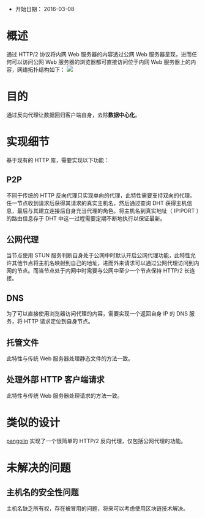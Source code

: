 - 开始日期： 2016-03-08

# 概述

通过 HTTP/2 协议将内网 Web 服务器的内容透过公网 Web 服务器呈现，进而任何可以访问公网 Web 服务器的浏览器都可直接访问位于内网 Web 服务器上的内容，网络拓扑结构如下：
![](http2_reverse_proxy.png)

# 目的

通过反向代理让数据回归客户端自身，去除**数据中心化**。

# 实现细节

基于现有的 HTTP 库，需要实现以下功能：

## P2P
不同于传统的 HTTP 反向代理只实现单向的代理，此特性需要支持双向的代理。任一节点收到请求后获得其请求的真实主机名，然后通过查询 DHT 获得主机信息，最后与其建立连接后自身充当代理的角色。将主机名到真实地址（ IP:PORT ）的路由信息存于 DHT 中这一过程需要定期不断地执行以保证最新。

## 公网代理
当节点使用 STUN 服务判断自身处于公网中时默认开启公网代理功能，此特性允许其他节点将主机名映射到自己的地址，进而外来请求可以通过公网代理访问到内网的节点。而当节点处于内网中时需要与公网中至少一个节点保持 HTTP/2 长连接。

## DNS
为了可以直接使用浏览器访问代理的内容，需要实现一个返回自身 IP 的 DNS 服务，将 HTTP 请求定位到自身节点。

## 托管文件
此特性与传统 Web 服务器处理静态文件的方法一致。

## 处理外部 HTTP 客户端请求
此特性与传统 Web 服务器处理请求的方法一致。

# 类似的设计
[pangolin](https://github.com/qgy18/pangolin) 实现了一个很简单的 HTTP/2 反向代理，仅包括公网代理的功能。

# 未解决的问题
## 主机名的安全性问题
主机名缺乏所有权，存在被冒用的问题，将来可以考虑使用区块链技术解决。